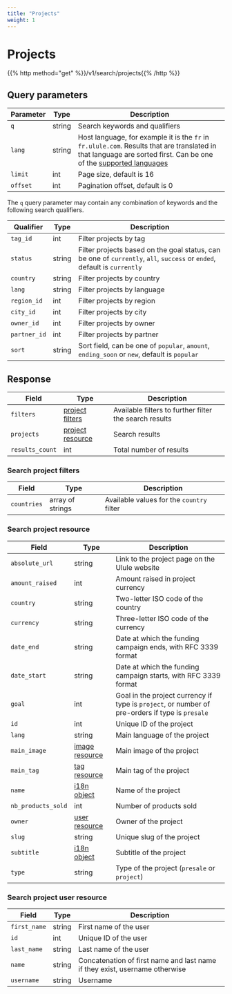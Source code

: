 ```yaml
---
title: "Projects"
weight: 1
---
```


# Projects

{{% http method="get" %}}/v1/search/projects{{% /http %}}

## Query parameters

| Parameter | Type   | Description                                                                                                                                                                     |
| --------- | ------ | ------------------------------------------------------------------------------------------------------------------------------------------------------------------------------- |
| `q`       | string | Search keywords and qualifiers                                                                                                                                                  |
| `lang`    | string | Host language, for example it is the `fr` in `fr.ulule.com`. Results that are translated in that language are sorted first. Can be one of the [supported languages](#languages) |
| `limit`   | int    | Page size, default is 16                                                                                                                                                        |
| `offset`  | int    | Pagination offset, default is 0                                                                                                                                                 |

The `q` query parameter may contain any combination of keywords and the following search qualifiers.

| Qualifier    | Type   | Description                                                                                                               |
| ------------ | ------ | ------------------------------------------------------------------------------------------------------------------------- |
| `tag_id`     | int    | Filter projects by tag                                                                                                    |
| `status`     | string | Filter projects based on the goal status, can be one of `currently`, `all`, `success` or `ended`, default is `currently` |
| `country`    | string | Filter projects by country                                                                                                |
| `lang`       | string | Filter projects by language                                                                                               |
| `region_id`  | int    | Filter projects by region                                                                                                 |
| `city_id`    | int    | Filter projects by city                                                                                                   |
| `owner_id`   | int    | Filter projects by owner                                                                                                  |
| `partner_id` | int    | Filter projects by partner                                                                                                |
| `sort`       | string | Sort field, can be one of `popular`, `amount`, `ending_soon` or `new`, default is `popular`                               |

## Response

| Field           | Type                                         | Description                                            |
| --------------- | -------------------------------------------- | ------------------------------------------------------ |
| `filters`       | [project filters](#search-project-filters)   | Available filters to further filter the search results |
| `projects`      | [project resource](#search-project-resource) | Search results                                         |
| `results_count` | int                                          | Total number of results                                |

### Search project filters

| Field       | Type             | Description                               |
| ----------- | ---------------- | ----------------------------------------- |
| `countries` | array of strings | Available values for the `country` filter |

### Search project resource

| Field              | Type                                   | Description                                                                                     |
| ------------------ | -------------------------------------- | ----------------------------------------------------------------------------------------------- |
| `absolute_url`     | string                                 | Link to the project page on the Ulule website                                                   |
| `amount_raised`    | int                                    | Amount raised in project currency                                                               |
| `country`          | string                                 | Two-letter ISO code of the country                                                              |
| `currency`         | string                                 | Three-letter ISO code of the currency                                                           |
| `date_end`         | string                                 | Date at which the funding campaign ends, with RFC 3339 format                                   |
| `date_start`       | string                                 | Date at which the funding campaign starts, with RFC 3339 format                                 |
| `goal`             | int                                    | Goal in the project currency if type is `project`, or number of pre-orders if type is `presale` |
| `id`               | int                                    | Unique ID of the project                                                                        |
| `lang`             | string                                 | Main language of the project                                                                    |
| `main_image`       | [image resource](#image)               | Main image of the project                                                                       |
| `main_tag`         | [tag resource](#category-and-tag)      | Main tag of the project                                                                         |
| `name`             | [i18n object](#i18n)                   | Name of the project                                                                             |
| `nb_products_sold` | int                                    | Number of products sold                                                                         |
| `owner`            | [user resource](#search-user-resource) | Owner of the project                                                                            |
| `slug`             | string                                 | Unique slug of the project                                                                      |
| `subtitle`         | [i18n object](#i18n)                   | Subtitle of the project                                                                         |
| `type`             | string                                 | Type of the project (`presale` or `project`)                                                    |

### Search project user resource

| Field          | Type   | Description                                                                 |
| -------------- | ------ | --------------------------------------------------------------------------- |
| `first_name`   | string | First name of the user                                                      |
| `id`           | int    | Unique ID of the user                                                       |
| `last_name`    | string | Last name of the user                                                       |
| `name`         | string | Concatenation of first name and last name if they exist, username otherwise |
| `username`     | string | Username                                                                    |

